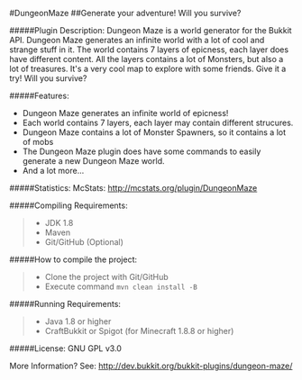#DungeonMaze
##Generate your adventure! Will you survive?

#####Plugin Description:
Dungeon Maze is a world generator for the Bukkit API. 
Dungeon Maze generates an infinite world with a lot of cool and strange stuff in it. 
The world contains 7 layers of epicness, each layer does have different content. 
All the layers contains a lot of Monsters, but also a lot of treasures. 
It's a very cool map to explore with some friends. Give it a try! Will you survive?

#####Features:
<ul>
  <li>Dungeon Maze generates an infinite world of epicness!</li>
  <li>Each world contains 7 layers, each layer may contain different strucures.</li>
  <li>Dungeon Maze contains a lot of Monster Spawners, so it contains a lot of mobs</li>
  <li>The Dungeon Maze plugin does have some commands to easily generate a new Dungeon Maze world.</li>
  <li>And a lot more...</li>
</ul>

#####Statistics:
McStats: http://mcstats.org/plugin/DungeonMaze

#####Compiling Requirements:
>- JDK 1.8
>- Maven
>- Git/GitHub (Optional)

#####How to compile the project:
>- Clone the project with Git/GitHub
>- Execute command `mvn clean install -B`

#####Running Requirements:
>- Java 1.8 or higher
>- CraftBukkit or Spigot (for Minecraft 1.8.8 or higher)

#####License: 
GNU GPL v3.0

More Information? See: http://dev.bukkit.org/bukkit-plugins/dungeon-maze/
